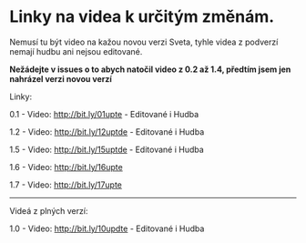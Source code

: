 # Linky na videa k určitým změnám.
Nemusí tu být video na kažou novou verzi Sveta, tyhle videa z podverzí nemají hudbu ani nejsou editované.

**Nežádejte v issues o to abych natočil video z 0.2 až 1.4, předtím jsem jen nahrázel verzi novou verzí**

Linky:

0.1 - Video: http://bit.ly/01upte - Editované i Hudba

1.2 - Video: http://bit.ly/12uptde - Editované i Hudba

1.5 - Video: http://bit.ly/15uptde - Editované i Hudba

1.6 - Video: http://bit.ly/16upte

1.7 - Video: http://bit.ly/17upte

-------------------------------------
Videá z plných verzí:

1.0 - Video: http://bit.ly/10updte - Editované i Hudba



